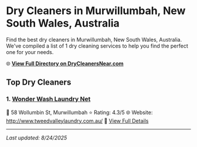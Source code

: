 # Dry Cleaners in Murwillumbah, New South Wales, Australia

Find the best dry cleaners in Murwillumbah, New South Wales, Australia. We've compiled a list of 1 dry cleaning services to help you find the perfect one for your needs.

🌐 **[View Full Directory on DryCleanersNear.com](https://drycleanersnear.com/city/Australia/New%20South%20Wales/Murwillumbah)**

## Top Dry Cleaners

### 1. [Wonder Wash Laundry Net](https://drycleanersnear.com/dryCleaner/68aa732e39cc7c08990058eb/wonder-wash-laundry-net)
📍 58 Wollumbin St, Murwillumbah
⭐ Rating: 4.3/5
🌐 Website: http://www.tweedvalleylaundry.com.au/
🔗 [View Full Details](https://drycleanersnear.com/dryCleaner/68aa732e39cc7c08990058eb/wonder-wash-laundry-net)


---

*Last updated: 8/24/2025*
